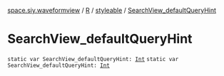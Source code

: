[space.siy.waveformview](../../index.md) / [R](../index.md) / [styleable](index.md) / [SearchView_defaultQueryHint](./-search-view_default-query-hint.md)

# SearchView_defaultQueryHint

`static var SearchView_defaultQueryHint: `[`Int`](https://kotlinlang.org/api/latest/jvm/stdlib/kotlin/-int/index.html)
`static var SearchView_defaultQueryHint: `[`Int`](https://kotlinlang.org/api/latest/jvm/stdlib/kotlin/-int/index.html)